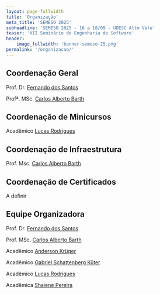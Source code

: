 ```yaml
---
layout: page-fullwidth
title: 'Organização'
meta_title: 'SEMESO 2025'
subheadline: 'SEMESO 2025 - 16 a 18/09 - UDESC Alto Vale'
teaser: 'XII Seminário de Engenharia de Software'
header:
    image_fullwidth: 'banner-semeso-25.png'
permalink: '/organizacao/'
---
```


## Coordenação Geral

Prof. Dr. [Fernando dos Santos][fds]

Profª. MSc. [Carlos Alberto Barth][cab]

## Coordenação de Minicursos

Acadêmico [Lucas Rodrigues][lucas_rodrigues]

## Coordenação de Infraestrutura

Prof. Msc. [Carlos Alberto Barth][cab]

## Coordenação de Certificados

A definir

## Equipe Organizadora

Prof. Dr. [Fernando dos Santos][fds]

Prof. MSc. [Carlos Alberto Barth][cab]

Acadêmico [Anderson Krüger][anderson_kruger]

Acadêmico [Gabriel Schattenberg Küter][gabriel_kuter]

Acadêmico [Lucas Rodrigues][lucas_rodrigues]

Acadêmica [Shaiene Pereira][shaiene_pereira]

[fds]: http://lattes.cnpq.br/9532186865794326
[cab]: http://lattes.cnpq.br/4906389456471521
[lucas_rodrigues]: https://www.linkedin.com/in/lrodrigues21/
[anderson_kruger]: https://www.linkedin.com/in/fkruger-anderson/
[gabriel_kuter]: https://www.linkedin.com/in/gabriel-k%C3%BCter/?originalSubdomain=br
[shaiene_pereira]: https://www.linkedin.com/in/shaiene-pereira-183965203/?original_referer=https%3A%2F%2Fwww%2Egoogle%2Ecom%2F&originalSubdomain=br
